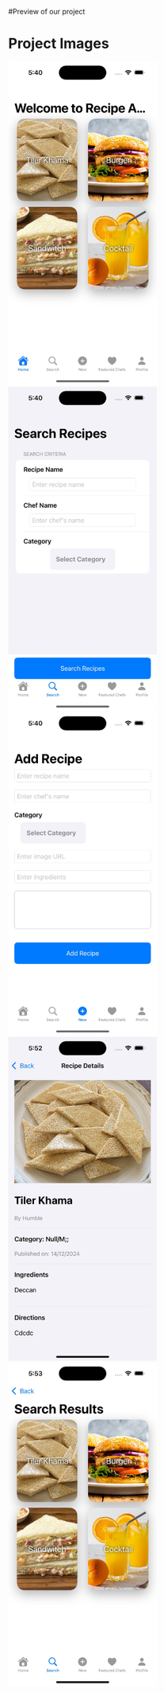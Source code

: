 #Preview of our project
# Project Images

<img src="IMG-20250115-WA0002.jpg" width="300">
<img src="IMG-20250115-WA0003.jpg" width="300">
<img src="IMG-20250115-WA0004.jpg" width="300">
<img src="IMG-20250115-WA0015.jpg" width="300">
<img src="IMG-20250115-WA0016.jpg" width="300">

